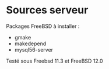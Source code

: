 # Sources serveur

Packages FreeBSD à installer :

* gmake
* makedepend
* mysql56-server

Testé sous Freebsd 11.3 et FreeBSD 12.0

